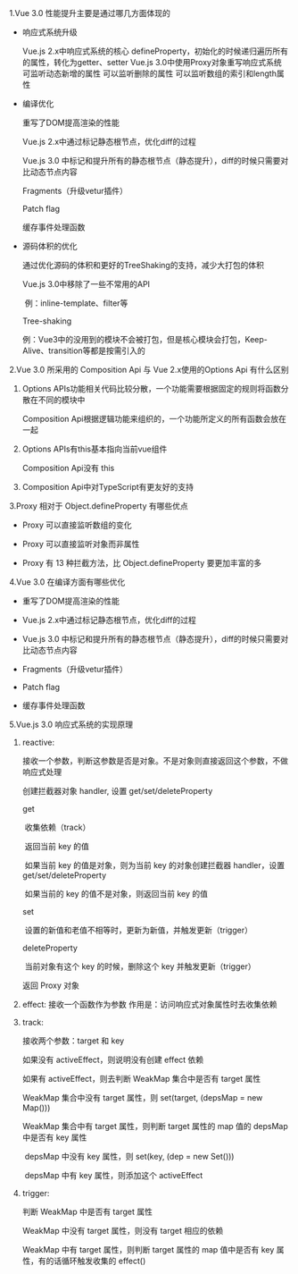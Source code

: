 1.Vue 3.0 性能提升主要是通过哪几方面体现的
- 响应式系统升级

  Vue.js 2.x中响应式系统的核心 defineProperty，初始化的时候递归遍历所有的属性，转化为getter、setter
  Vue.js 3.0中使用Proxy对象重写响应式系统
  可监听动态新增的属性
  可以监听删除的属性
  可以监听数组的索引和length属性

- 编译优化

  重写了DOM提高渲染的性能

  Vue.js 2.x中通过标记静态根节点，优化diff的过程

  Vue.js 3.0 中标记和提升所有的静态根节点（静态提升），diff的时候只需要对比动态节点内容

  Fragments（升级vetur插件）

  Patch flag

  缓存事件处理函数

- 源码体积的优化

  通过优化源码的体积和更好的TreeShaking的支持，减少大打包的体积

  Vue.js 3.0中移除了一些不常用的API

  ​	例：inline-template、filter等

  Tree-shaking

  ​	例：Vue3中的没用到的模块不会被打包，但是核心模块会打包，Keep-Alive、transition等都是按需引入的



2.Vue 3.0 所采用的 Composition Api 与 Vue 2.x使用的Options Api 有什么区别

1. Options APIs功能相关代码比较分散，一个功能需要根据固定的规则将函数分散在不同的模块中

   Composition Api根据逻辑功能来组织的，一个功能所定义的所有函数会放在一起

2. Options APIs有this基本指向当前vue组件

   Composition Api没有 this

3. Composition Api中对TypeScript有更友好的支持



3.Proxy 相对于 Object.defineProperty 有哪些优点

- Proxy 可以直接监听数组的变化

- Proxy 可以直接监听对象而非属性

- Proxy 有 13 种拦截方法，比 Object.defineProperty 要更加丰富的多



4.Vue 3.0 在编译方面有哪些优化

- 重写了DOM提高渲染的性能

- Vue.js 2.x中通过标记静态根节点，优化diff的过程

- Vue.js 3.0 中标记和提升所有的静态根节点（静态提升），diff的时候只需要对比动态节点内容

- Fragments（升级vetur插件）

- Patch flag

- 缓存事件处理函数



5.Vue.js 3.0 响应式系统的实现原理

1. reactive:

   接收一个参数，判断这参数是否是对象。不是对象则直接返回这个参数，不做响应式处理

   创建拦截器对象 handler, 设置 get/set/deleteProperty

   get

   ​	收集依赖（track）

   ​	返回当前 key 的值

   ​	如果当前 key 的值是对象，则为当前 key 的对象创建拦截器 handler，设置 get/set/deleteProperty

   ​	如果当前的 key 的值不是对象，则返回当前 key 的值

   set

   ​	设置的新值和老值不相等时，更新为新值，并触发更新（trigger）

   deleteProperty

   ​	当前对象有这个 key 的时候，删除这个 key 并触发更新（trigger）

   返回 Proxy 对象

2. effect: 接收一个函数作为参数 作用是：访问响应式对象属性时去收集依赖

3. track:

   接收两个参数：target 和 key

   如果没有 activeEffect，则说明没有创建 effect 依赖

   如果有 activeEffect，则去判断 WeakMap 集合中是否有 target 属性

   WeakMap 集合中没有 target 属性，则 set(target, (depsMap = new Map()))

   WeakMap 集合中有 target 属性，则判断 target 属性的 map 值的 depsMap 中是否有 key 属性

   ​	depsMap 中没有 key 属性，则 set(key, (dep = new Set()))

   ​	depsMap 中有 key 属性，则添加这个 activeEffect

4. trigger:

   判断 WeakMap 中是否有 target 属性

   WeakMap 中没有 target 属性，则没有 target 相应的依赖

   WeakMap 中有 target 属性，则判断 target 属性的 map 值中是否有 key 属性，有的话循环触发收集的 effect()






